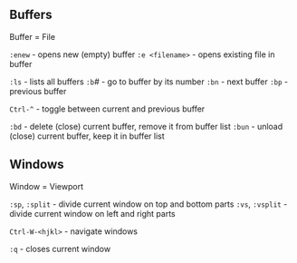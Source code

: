 ## Buffers

Buffer = File

`:enew` - opens new (empty) buffer
`:e <filename>` - opens existing file in buffer

`:ls` - lists all buffers
`:b`*#* - go to buffer by its number
`:bn` - next buffer
`:bp` - previous buffer

`Ctrl-^` - toggle between current and previous buffer

`:bd` - delete (close) current buffer, remove it from buffer list
`:bun` - unload (close) current buffer, keep it in buffer list


## Windows

Window = Viewport

`:sp`, `:split` - divide current window on top and bottom parts
`:vs`, `:vsplit` - divide current window on left and right parts

`Ctrl-W-<hjkl>` - navigate windows

`:q` - closes current window

